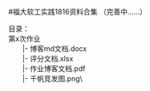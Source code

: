 #福大软工实践1816资料合集
（完善中……）

目录：\
第x次作业\
　　|- 博客md文档.docx\
　　|- 评分文档.xlsx\
　　|- 作业博客文档.pdf\
　　|- 千帆竞发图.png\
